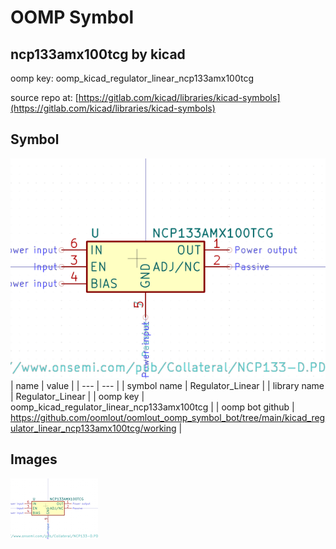 # OOMP Symbol  
## ncp133amx100tcg  by kicad  
  
oomp key: oomp_kicad_regulator_linear_ncp133amx100tcg  
  
source repo at: [https://gitlab.com/kicad/libraries/kicad-symbols](https://gitlab.com/kicad/libraries/kicad-symbols)  
## Symbol  
  
[![working.png](working_600.png)](working.png)  
| name | value | 
| --- | --- | 
| symbol name | Regulator_Linear | 
| library name | Regulator_Linear | 
| oomp key | oomp_kicad_regulator_linear_ncp133amx100tcg | 
| oomp bot github | https://github.com/oomlout/oomlout_oomp_symbol_bot/tree/main/kicad_regulator_linear_ncp133amx100tcg/working | 
## Images  
  
[![working.png](working_140.png)](working.png)  
